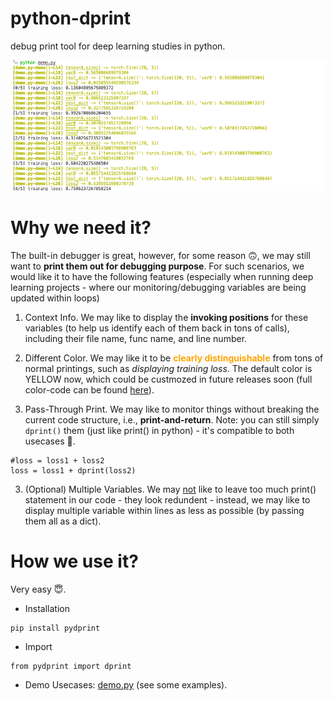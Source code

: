 # python-dprint
debug print tool for deep learning studies in python.
        
![img](./teaser.png)
# Why we need it? 
The built-in debugger is great, however, for some reason :upside_down_face:, we may still want to <b>print them out for debugging purpose</b>. For such scenarios, we would like it to have the following features (especially when running deep learning projects - where our monitoring/debugging variables are being updated within loops)

1. Context Info. We may like to display the <b>invoking positions</b> for these variables (to help us identify each of them back in tons of calls), including their file name, func name, and line number. 

2. Different Color. We may like it to be <b><font color="orange">clearly distinguishable</font></b> from tons of normal printings, such as <i>displaying training loss</i>. The default color is YELLOW now, which could be custmozed in future releases soon (full color-code can be found [here](https://www.geeksforgeeks.org/print-colors-python-terminal/)).

4. Pass-Through Print. We may like to monitor things without breaking the current code structure, i.e., <b>print-and-return</b>. Note: you can still simply ```dprint()``` them (just like print() in python) - it's compatible to both usecases :crossed_fingers:.
```
#loss = loss1 + loss2
loss = loss1 + dprint(loss2)
```
3. (Optional) Multiple Variables. We may <u>not</u> like to leave too much print() statement in our code - they look redundent - instead, we may like to display multiple variable within lines as less as possible (by passing them all as a dict).

# How we use it?
Very easy :innocent:.
- Installation
```
pip install pydprint
```
- Import
```
from pydprint import dprint
```
- Demo Usecases: [demo.py](https://github.com/chaoyivision/python-deprint/blob/main/demo.py) (see some examples).

